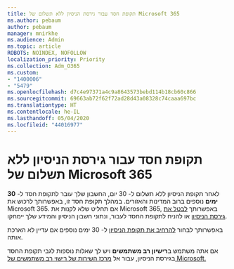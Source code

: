 ```yaml
---
title: תקופת חסד עבור גירסת הניסיון ללא תשלום של Microsoft 365
ms.author: pebaum
author: pebaum
manager: mnirkhe
ms.audience: Admin
ms.topic: article
ROBOTS: NOINDEX, NOFOLLOW
localization_priority: Priority
ms.collection: Adm_O365
ms.custom:
- "1400006"
- "5479"
ms.openlocfilehash: d7c4e97371a4c9a8643573bebd114b18cb60c866
ms.sourcegitcommit: 69663ab72f62f72ad28d43a08328c74caaa697bc
ms.translationtype: HT
ms.contentlocale: he-IL
ms.lasthandoff: 05/04/2020
ms.locfileid: "44016977"
---
```

# <a name="grace-period-for-microsoft-365-free-trial"></a>תקופת חסד עבור גירסת הניסיון ללא תשלום של Microsoft 365

לאחר תקופת הניסיון ללא תשלום ל- 30 יום, החשבון שלך עובר לתקופת חסד ל- **30 ימים** נוספים ברוב המדינות והאזורים. במהלך תקופת חסד זו, באפשרותך לרכוש את Microsoft 365. אם תחליט שלא לקנות את Microsoft 365, באפשרותך [לבטל את גירסת הניסיון](https://docs.microsoft.com/microsoft-365/commerce/subscriptions/cancel-your-subscription?view=o365-worldwide) או להניח לתקופת החסד לעבור, ונתוני חשבון הניסיון והמידע שלך יימחקו.

באפשרותך לבחור [להרחיב את תקופת הניסיון](https://docs.microsoft.com/microsoft-365/commerce/extend-your-trial) ל- 30 ימים נוספים אם עדיין לא הארכת אותה.

אם אתה משתמש ב**רישיון רב משתמשים** ויש לך שאלות נוספות לגבי תקופת החסד בגירסת הניסיון, עבור אל [מרכז השירות של רישוי רב משתמשים של Microsoft.](https://support.microsoft.com/help/4471406/how-to-contact-the-microsoft-volume-licensing-service-center)
